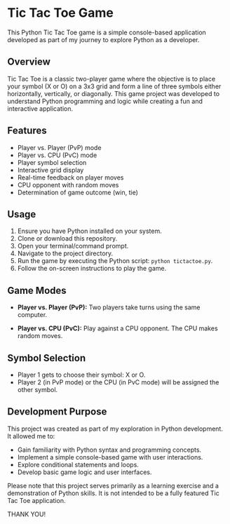 # Tic Tac Toe Game

This Python Tic Tac Toe game is a simple console-based application developed as part of my journey to explore Python as a developer.

## Overview

Tic Tac Toe is a classic two-player game where the objective is to place your symbol (X or O) on a 3x3 grid and form a line of three symbols either horizontally, vertically, or diagonally. This game project was developed to understand Python programming and logic while creating a fun and interactive application.

## Features

- Player vs. Player (PvP) mode
- Player vs. CPU (PvC) mode
- Player symbol selection
- Interactive grid display
- Real-time feedback on player moves
- CPU opponent with random moves
- Determination of game outcome (win, tie)

## Usage

1. Ensure you have Python installed on your system.
2. Clone or download this repository.
3. Open your terminal/command prompt.
4. Navigate to the project directory.
5. Run the game by executing the Python script: `python tictactoe.py`.
6. Follow the on-screen instructions to play the game.

## Game Modes

- **Player vs. Player (PvP):** Two players take turns using the same computer.

- **Player vs. CPU (PvC):** Play against a CPU opponent. The CPU makes random moves.

## Symbol Selection

- Player 1 gets to choose their symbol: X or O.
- Player 2 (in PvP mode) or the CPU (in PvC mode) will be assigned the other symbol.

## Development Purpose

This project was created as part of my exploration in Python development. It allowed me to:

- Gain familiarity with Python syntax and programming concepts.
- Implement a simple console-based game with user interactions.
- Explore conditional statements and loops.
- Develop basic game logic and user interfaces.

Please note that this project serves primarily as a learning exercise and a demonstration of Python skills. It is not intended to be a fully featured Tic Tac Toe application.

THANK YOU!